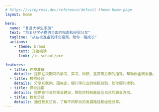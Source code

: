 ```yaml
---
# https://vitepress.dev/reference/default-theme-home-page
layout: home

hero:
  name: "复旦大学生手册"
  text: "为复旦学子提供全面的指南和经验分享"
  tagline: "从在校准备到择业指南，助你一路成长"
  actions:
    - theme: brand
      text: 开始阅读
      link: /in-school/pre

features:
  - title: 在校准备
    details: 提供在校期间的学习、实习、科研、竞赛等方面的指导，帮助你全面发展。
  - title: 校招经验
    details: 分享互联网、国央企、银行等行业的校招经验，助你顺利求职。
  - title: 择业指南
    details: 提供各行业的择业建议，帮助你找到最适合自己的职业方向。
  - title: 校友访谈
    details: 通过校友访谈，了解不同职业的发展路径和经验分享。
---
```


